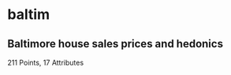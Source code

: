 baltim
======
Baltimore house sales prices and hedonics
-----------------------------------------

211 Points, 17 Attributes
